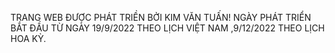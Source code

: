 TRANG WEB ĐƯỢC PHÁT TRIỀN BỞI KIM VĂN TUẤN!
NGÀY PHÁT TRIỂN BẮT ĐẦU TỪ NGÀY 19/9/2022 THEO LỊCH VIỆT NAM ,9/12/2022 THEO LỊCH HOA KỲ.